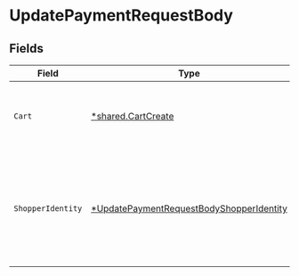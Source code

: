 # UpdatePaymentRequestBody


## Fields

| Field                                                                                                          | Type                                                                                                           | Required                                                                                                       | Description                                                                                                    |
| -------------------------------------------------------------------------------------------------------------- | -------------------------------------------------------------------------------------------------------------- | -------------------------------------------------------------------------------------------------------------- | -------------------------------------------------------------------------------------------------------------- |
| `Cart`                                                                                                         | [*shared.CartCreate](../../models/shared/cartcreate.md)                                                        | :heavy_minus_sign:                                                                                             | The details of the cart being purchased with this payment.                                                     |
| `ShopperIdentity`                                                                                              | [*UpdatePaymentRequestBodyShopperIdentity](../../models/operations/updatepaymentrequestbodyshopperidentity.md) | :heavy_minus_sign:                                                                                             | Identification information for the Shopper. This is only required when creating a new Bolt account.            |